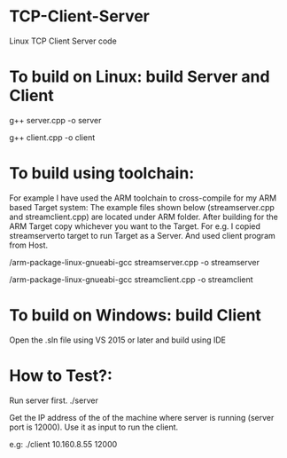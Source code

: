 # TCP-Client-Server
Linux TCP Client Server code


# To build on Linux: build Server and Client
g++ server.cpp -o server

g++ client.cpp -o client

# To build using toolchain:
For example I have used the ARM toolchain to cross-compile for my ARM based Target system:
The example files shown below (streamserver.cpp and streamclient.cpp) are located under ARM folder. 
After building for the ARM Target copy whichever you want to the Target. For e.g. I copied streamserverto target to run Target as a Server. And used client program from Host.

<your toolchain path>/arm-package-linux-gnueabi-gcc  streamserver.cpp -o streamserver

<your toolchain path>/arm-package-linux-gnueabi-gcc  streamclient.cpp -o streamclient


# To build on Windows: build Client 
Open the .sln file using VS 2015 or later and build using IDE

# How to Test?:
Run server first.
./server 

Get the IP address of the of the machine where server is running (server port is 12000). Use it as input to run the client.

e.g:
./client 10.160.8.55 12000

